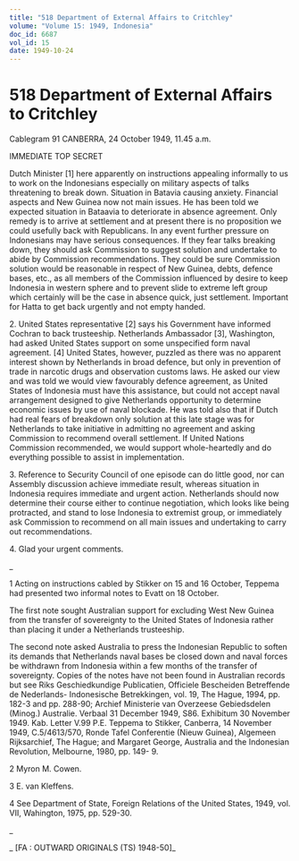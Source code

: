 ```yaml
---
title: "518 Department of External Affairs to Critchley"
volume: "Volume 15: 1949, Indonesia"
doc_id: 6687
vol_id: 15
date: 1949-10-24
---
```


# 518 Department of External Affairs to Critchley

Cablegram 91 CANBERRA, 24 October 1949, 11.45 a.m.

IMMEDIATE TOP SECRET

Dutch Minister [1] here apparently on instructions appealing informally to us to work on the Indonesians especially on military aspects of talks threatening to break down. Situation in Batavia causing anxiety. Financial aspects and New Guinea now not main issues. He has been told we expected situation in Bataavia to deteriorate in absence agreement. Only remedy is to arrive at settlement and at present there is no proposition we could usefully back with Republicans. In any event further pressure on Indonesians may have serious consequences. If they fear talks breaking down, they should ask Commission to suggest solution and undertake to abide by Commission recommendations. They could be sure Commission solution would be reasonable in respect of New Guinea, debts, defence bases, etc., as all members of the Commission influenced by desire to keep Indonesia in western sphere and to prevent slide to extreme left group which certainly will be the case in absence quick, just settlement. Important for Hatta to get back urgently and not empty handed.

2\. United States representative [2] says his Government have informed Cochran to back trusteeship. Netherlands Ambassador [3], Washington, had asked United States support on some unspecified form naval agreement. [4] United States, however, puzzled as there was no apparent interest shown by Netherlands in broad defence, but only in prevention of trade in narcotic drugs and observation customs laws. He asked our view and was told we would view favourably defence agreement, as United States of Indonesia must have this assistance, but could not accept naval arrangement designed to give Netherlands opportunity to determine economic issues by use of naval blockade. He was told also that if Dutch had real fears of breakdown only solution at this late stage was for Netherlands to take initiative in admitting no agreement and asking Commission to recommend overall settlement. If United Nations Commission recommended, we would support whole-heartedly and do everything possible to assist in implementation.

3\. Reference to Security Council of one episode can do little good, nor can Assembly discussion achieve immediate result, whereas situation in Indonesia requires immediate and urgent action. Netherlands should now determine their course either to continue negotiation, which looks like being protracted, and stand to lose Indonesia to extremist group, or immediately ask Commission to recommend on all main issues and undertaking to carry out recommendations.

4\. Glad your urgent comments.

_

1 Acting on instructions cabled by Stikker on 15 and 16 October, Teppema had presented two informal notes to Evatt on 18 October.

The first note sought Australian support for excluding West New Guinea from the transfer of sovereignty to the United States of Indonesia rather than placing it under a Netherlands trusteeship.

The second note asked Australia to press the Indonesian Republic to soften its demands that Netherlands naval bases be closed down and naval forces be withdrawn from Indonesia within a few months of the transfer of sovereignty. Copies of the notes have not been found in Australian records but see Riks Geschiedkundige Publicatien, Officiele Bescheiden Betreffende de Nederlands- Indonesische Betrekkingen, vol. 19, The Hague, 1994, pp. 182-3 and pp. 288-90; Archief Ministerie van Overzeese Gebiedsdelen (Minog.) Australie. Verbaal 31 December 1949, S86. Exhibitum 30 November 1949. Kab. Letter V.99 P.E. Teppema to Stikker, Canberra, 14 November 1949, C.5/4613/570, Ronde Tafel Conferentie (Nieuw Guinea), Algemeen Rijksarchief, The Hague; and Margaret George, Australia and the Indonesian Revolution, Melbourne, 1980, pp. 149- 9.

2 Myron M. Cowen.

3 E. van Kleffens.

4 See Department of State, Foreign Relations of the United States, 1949, vol. VII, Wahington, 1975, pp. 529-30.

_

_ [FA : OUTWARD ORIGINALS (TS) 1948-50]_
